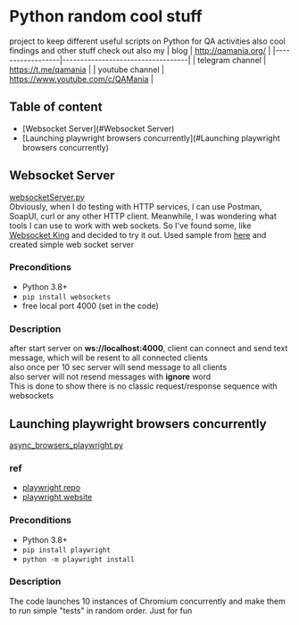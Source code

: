 # Python random cool stuff

project to keep different useful scripts on Python for QA activities also cool findings and other stuff check out also
my
| blog             | http://qamania.org/               |
|------------------|-----------------------------------|
| telegram channel | https://t.me/qamania              |
| youtube channel  | https://www.youtube.com/c/QAMania |

## Table of content
- [Websocket Server](#Websocket Server)
- [Launching playwright browsers concurrently](#Launching playwright browsers concurrently)

## Websocket Server
[websocketServer.py](websocketServer.py)  
Obviously, when I do testing with HTTP services, I can use Postman, SoapUI, curl or any other HTTP client. 
Meanwhile, I was wondering what tools I can use to work with web sockets. 
So I've found some, like [Websocket King](https://chrome.google.com/webstore/detail/websocket-king-client/cbcbkhdmedgianpaifchdaddpnmgnknn)
and decided to try it out.
Used sample from [here](https://medium.com/nuances-of-programming/как-создавать-веб-сокеты-в-python-1bc572045827)
and created simple web socket server

### Preconditions
- Python 3.8+
- 	`pip install websockets`
- free local port 4000 (set in the code)

### Description
after start server on **ws://localhost:4000**, client can connect and send text message, which will be resent to all connected clients  
also once per 10 sec server will send message to all clients  
also server will not resend messages with **ignore** word  
This is done to show there is no classic request/response sequence with websockets



## Launching playwright browsers concurrently
[async_browsers_playwright.py](async_browsers_playwright.py)    

### ref
- [playwright repo](https://github.com/microsoft/playwright-python)
- [playwright website](https://playwright.dev/)

### Preconditions
- Python 3.8+
- `pip install playwright`
- `python -m playwright install`

### Description
The code launches 10 instances of Chromium concurrently and make them to run simple "tests" in random order. Just for fun 